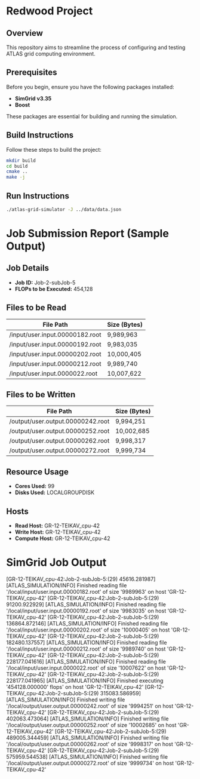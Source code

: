# Redwood Project

## Overview
This repository aims to streamline the process of configuring and testing ATLAS grid computing environment.

## Prerequisites
Before you begin, ensure you have the following packages installed:

- **SimGrid v3.35** 
- **Boost**

These packages are essential for building and running the simulation.

## Build Instructions
Follow these steps to build the project:
   ```bash
   mkdir build
   cd build
   cmake ..
   make -j
   ```

## Run Instructions

   ```bash
   ./atlas-grid-simulator -J ../data/data.json
   ```

# Job Submission Report (Sample Output)

## Job Details
- **Job ID:** Job-2-subJob-5
- **FLOPs to be Executed:** 454,128

## Files to be Read
| File Path                            | Size (Bytes) |
|--------------------------------------|--------------|
| /input/user.input.00000182.root      | 9,989,963    |
| /input/user.input.00000192.root      | 9,983,035    |
| /input/user.input.00000202.root      | 10,000,405   |
| /input/user.input.00000212.root      | 9,989,740    |
| /input/user.input.0000022.root       | 10,007,622   |

## Files to be Written
| File Path                            | Size (Bytes) |
|--------------------------------------|--------------|
| /output/user.output.00000242.root    | 9,994,251    |
| /output/user.output.00000252.root    | 10,002,685   |
| /output/user.output.00000262.root    | 9,998,317    |
| /output/user.output.00000272.root    | 9,999,734    |

## Resource Usage
- **Cores Used:** 99
- **Disks Used:** LOCALGROUPDISK

## Hosts
- **Read Host:** GR-12-TEIKAV_cpu-42
- **Write Host:** GR-12-TEIKAV_cpu-42
- **Compute Host:** GR-12-TEIKAV_cpu-42

# SimGrid Job Output

[GR-12-TEIKAV_cpu-42:Job-2-subJob-5:(29) 45616.281987] [ATLAS_SIMULATION/INFO] Finished reading file '/local/input/user.input.00000182.root' of size '9989963' on host 'GR-12-TEIKAV_cpu-42'
[GR-12-TEIKAV_cpu-42:Job-2-subJob-5:(29) 91200.922929] [ATLAS_SIMULATION/INFO] Finished reading file '/local/input/user.input.00000192.root' of size '9983035' on host 'GR-12-TEIKAV_cpu-42'
[GR-12-TEIKAV_cpu-42:Job-2-subJob-5:(29) 136864.872146] [ATLAS_SIMULATION/INFO] Finished reading file '/local/input/user.input.00000202.root' of size '10000405' on host 'GR-12-TEIKAV_cpu-42'
[GR-12-TEIKAV_cpu-42:Job-2-subJob-5:(29) 182480.137557] [ATLAS_SIMULATION/INFO] Finished reading file '/local/input/user.input.00000212.root' of size '9989740' on host 'GR-12-TEIKAV_cpu-42'
[GR-12-TEIKAV_cpu-42:Job-2-subJob-5:(29) 228177.041616] [ATLAS_SIMULATION/INFO] Finished reading file '/local/input/user.input.0000022.root' of size '10007622' on host 'GR-12-TEIKAV_cpu-42'
[GR-12-TEIKAV_cpu-42:Job-2-subJob-5:(29) 228177.041965] [ATLAS_SIMULATION/INFO] Finished executing '454128.000000' flops' on host 'GR-12-TEIKAV_cpu-42'
[GR-12-TEIKAV_cpu-42:Job-2-subJob-5:(29) 315083.586959] [ATLAS_SIMULATION/INFO] Finished writing file '/local/output/user.output.00000242.root' of size '9994251' on host 'GR-12-TEIKAV_cpu-42'
[GR-12-TEIKAV_cpu-42:Job-2-subJob-5:(29) 402063.473064] [ATLAS_SIMULATION/INFO] Finished writing file '/local/output/user.output.00000252.root' of size '10002685' on host 'GR-12-TEIKAV_cpu-42'
[GR-12-TEIKAV_cpu-42:Job-2-subJob-5:(29) 489005.344459] [ATLAS_SIMULATION/INFO] Finished writing file '/local/output/user.output.00000262.root' of size '9998317' on host 'GR-12-TEIKAV_cpu-42'
[GR-12-TEIKAV_cpu-42:Job-2-subJob-5:(29) 575959.544538] [ATLAS_SIMULATION/INFO] Finished writing file '/local/output/user.output.00000272.root' of size '9999734' on host 'GR-12-TEIKAV_cpu-42'